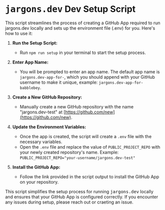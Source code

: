 # <tt>jargons.dev</tt> Dev Setup Script

This script streamlines the process of creating a GitHub App required to run jargons.dev locally and sets up the environment file (.env) for you. Here's how to use it:

1. **Run the Setup Script:**
   - Run `npm run setup` in your terminal to start the setup process.

2. **Enter App Name:**
   - You will be prompted to enter an app name. The default app name is `jargons.dev-app-for-`, which you should append with your GitHub username to make it unique, example: `jargons.dev-app-for-babblebey`.

3. **Create a New GitHub Repository:**
   - Manually create a new GitHub repository with the name "jargons.dev-test" at [https://github.com/new](https://github.com/new).

4. **Update the Environment Variables:**
   - Once the app is created, the script will create a `.env` file with the necessary variables.
   - Open the `.env` file and replace the value of `PUBLIC_PROJECT_REPO` with your newly created repository's name. Example: `PUBLIC_PROJECT_REPO="your-username/jargons.dev-test"`

5. **Install the GitHub App:**
   - Follow the link provided in the script output to install the GitHub App on your repository.

This script simplifies the setup process for running <tt>jargons.dev</tt> locally and ensures that your GitHub App is configured correctly. If you encounter any issues during setup, please reach out or craeting an issue.